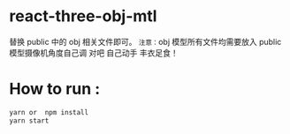 # react-three-obj-mtl

替换 public 中的 obj 相关文件即可。
`注意：`obj 模型所有文件均需要放入 public
模型摄像机角度自己调 对吧 自己动手 丰衣足食！

# How to run :

```javascript
yarn or  npm install
yarn start
```
